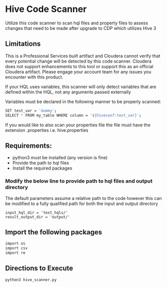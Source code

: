 # Hive Code Scanner

Utilize this code scanner to scan hql files and property files to assess changes that need to be made after upgrade to CDP which utilizes Hive 3


## Limitations

This is a Professional Services built artifact and Cloudera cannot verify that every potential change will be detected by this code scanner. Cloudera does not support enhancements to this tool or support this as an official Cloudera artifact. Please engage your account team for any issues you encounter with this product.

If your HQL uses variables, this scanner will only detect variables that are defined within the HQL, not any arguments passed externally

Variables must be declared in the following manner to be properly scanned:

```sh
SET test_var = 'dummy';
SELECT * FROM my_table WHERE column = '${hiveconf:test_var}';
```

If you would like to also scan your properties file the file must have the extension .properties i.e. hive.properties

## Requirements:
* python3 must be installed (any version is fine)
* Provide the path to hql files
* Install the required packages

### Modify the below line to provide path to hql files and output directory

The default parameters assume a relative path to the code however this can be modified to a fully qualified path for both the input and output directory

```shell
input_hql_dir = 'test_hqls/'
result_output_dir = 'output/'
```

## Import the following packages

```sh
import os
import csv
import re 
```

## Directions to Execute
```shell
python3 hive_scanner.py
```
